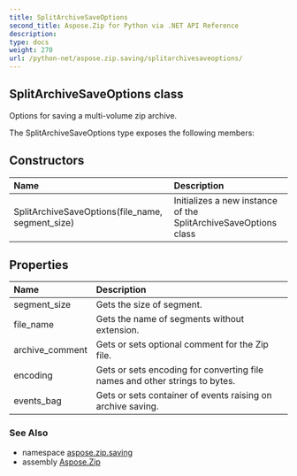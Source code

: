 ```yaml
---
title: SplitArchiveSaveOptions
second_title: Aspose.Zip for Python via .NET API Reference
description: 
type: docs
weight: 270
url: /python-net/aspose.zip.saving/splitarchivesaveoptions/
---
```


## SplitArchiveSaveOptions class

Options for saving a multi-volume zip archive.

The SplitArchiveSaveOptions type exposes the following members:
## Constructors
| Name | Description |
| :- | :- |
|SplitArchiveSaveOptions(file_name, segment_size)|Initializes a new instance of the SplitArchiveSaveOptions class|
## Properties
| Name | Description |
| :- | :- |
|segment_size|Gets the size of segment.|
|file_name|Gets the name of segments without extension.|
|archive_comment|Gets or sets optional comment for the Zip file.|
|encoding|Gets or sets encoding for converting file names and other strings to bytes.|
|events_bag|Gets or sets container of events raising on archive saving.|

### See Also

* namespace [aspose.zip.saving](/zip/python-net/aspose.zip.saving/)
* assembly [Aspose.Zip](/zip/python-net/)

